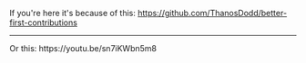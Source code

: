 If you're here it's because of this: https://github.com/ThanosDodd/better-first-contributions

<hr/>
Or this: https://youtu.be/sn7iKWbn5m8
